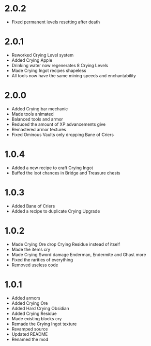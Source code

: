 # 2.0.2
- Fixed permanent levels resetting after death

# 2.0.1
- Reworked Crying Level system
- Added Crying Apple
- Drinking water now regenerates 8 Crying Levels
- Made Crying Ingot recipes shapeless
- All tools now have the same mining speeds and enchantability

# 2.0.0
- Added Crying bar mechanic
- Made tools animated
- Balanced tools and armor
- Reduced the amount of XP advancements give
- Remastered armor textures
- Fixed Ominous Vaults only dropping Bane of Criers

# 1.0.4
- Added a new recipe to craft Crying Ingot
- Buffed the loot chances in Bridge and Treasure chests

# 1.0.3
- Added Bane of Criers
- Added a recipe to duplicate Crying Upgrade

# 1.0.2
- Made Crying Ore drop Crying Residue instead of itself
- Made the items cry
- Made Crying Sword damage Enderman, Endermite and Ghast more
- Fixed the rarities of everything
- Removed useless code

# 1.0.1
- Added armors
- Added Crying Ore 
- Added Hard Crying Obsidian
- Added Crying Residue
- Made existing blocks cry
- Remade the Crying Ingot texture
- Revamped source
- Updated README
- Renamed the mod